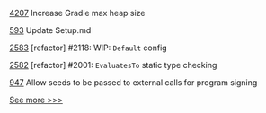 
[4207](https://github.com/hyperledger/besu/pull/4207) Increase Gradle max heap size

[593](https://github.com/hyperledger-labs/blockchain-carbon-accounting/pull/593) Update Setup.md

[2583](https://github.com/hyperledger/iroha/pull/2583) [refactor] #2118: WIP: `Default` config

[2582](https://github.com/hyperledger/iroha/pull/2582) [refactor] #2001: `EvaluatesTo` static type checking

[947](https://github.com/hyperledger-labs/solang/pull/947) Allow seeds to be passed to external calls for program signing


[See more >>>](https://start-here.hyperledger.org/pull-requests)
